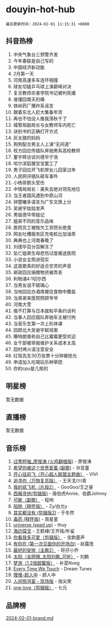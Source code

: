 # douyin-hot-hub

`最后更新时间：2024-02-01 11:15:31 +0800`

## 抖音热榜

1. 中央气象台三预警齐发
1. 今年春联是自己写的
1. 中国经济新动能
1. 2月第一天
1. 河南高速多车连环相撞
1. 球友切磋乒乓球上演巅峰对决
1. 复旦教师杀害学院书记被判死缓
1. 谁懂回南天的痛
1. 铁岭药厂爆炸系谣言
1. 跟着东北人赶大集备年货
1. 再也不怕没人推我荡秋千了
1. 城管局副局长与女教师车内死亡
1. 诀别书的正确打开方式
1. 灰太狼的妈妈
1. 狗狗配合男主人上演“无间道”
1. 校方回应传插队奔驰男系高校教师
1. 董宇辉访谈刘德华宁浩
1. 哈尔滨狐狸宝宝罢工了
1. 男子回应开飞机带女儿回家过年
1. 人民网评插队砸车事件
1. 小杨哥额头受伤
1. 中情局局长：美失去绝对领先地位
1. 当王者国风遇到中原山河
1. 钟楚曦多语言为广东文旅上分
1. 吴谢宇姑姑发声
1. 男版德华带娃记
1. 姐弟不同的音乐品味
1. 医院员工被拖欠工资院长绝食
1. 网友吐槽服务区充电桩比加油贵
1. 典典也上河南春晚了
1. 刘德华百分百解冻了
1. 坠亡姐弟生母悲伤过度被送医院
1. 小说女主照进现实
1. 这首歌真的好适合空灵的声音
1. 邮政回应捐赠物资被弄丢
1. 利物浦4:1切尔西
1. 当男友说不玻璃心
1. 当地回应办酒席被往食物中撒盐
1. 当弟弟来医院照顾爷爷
1. 河南大雪
1. 俄不打算与日本就和平条约谈判
1. 当事人回应插队奔驰车主被行拘
1. 当音乐生第一次上形体课
1. 回顾北大吴谢宇弑母案
1. 曝特朗普称自己比霉霉更受欢迎
1. 女干部被举报维护关系成本太高
1. 回村烤火请注意安全
1. 红毯先生30万张票十分钟被抢光
1. 申请加入吃喝玩乐种草团
1. 你的cpu是几核的

## 明星榜

暂无数据

## 直播榜

暂无数据

## 音乐榜

1. [过季短袖_廖俊涛 (火鸡翻唱版)](https://sf5-hl-cdn-tos.douyinstatic.com/obj/tos-cn-ve-2774/ogQVJl0tRBKxQgZji7YClFEBrVDeHpPTWfCZbQ) - 廖俊涛
1. [希望你被这个世界爱着 (副歌)](https://sf3-cdn-tos.douyinstatic.com/obj/tos-cn-ve-2774/oUHCmWQfZlE3QQBKBeD8rCFLpJzPgCpImhsxMt) - 许亚童
1. [开心往前飞（开心超人联盟主题曲）](https://sf3-cdn-tos.douyinstatic.com/obj/tos-cn-ve-2774/9d8fb7c82cf1421fb93a9fe925275e0a) - VIVI
1. [追寻你（万物复苏版）](https://sf5-hl-cdn-tos.douyinstatic.com/obj/tos-cn-ve-2774/oYeAZJsbjIDit9APmBg8u6uDUQnHmoCf3gbo74) - 王天戈/川青
1. [我的纸飞机（片段2）](https://sf3-cdn-tos.douyinstatic.com/obj/tos-cn-ve-2774/oM2ZrKcg2CD5AeRB2gkeXOFB1IxAGJdZPazYHf) - GooGoo/王之睿
1. [西厢寻他(剪辑版)](https://sf6-cdn-tos.douyinstatic.com/obj/tos-cn-ve-2774/oUsAVfAQKlRNxEv5qxvIB8o5qmIWUcXbzJKJhw) - 唐伯虎Annie、伯爵Johnny
1. [可能（副歌）](https://sf5-hl-cdn-tos.douyinstatic.com/obj/tos-cn-ve-2774/cde1731888894259b333569393c2fb51) - 程响
1. [陷阱（释怀版）](https://sf3-cdn-tos.douyinstatic.com/obj/tos-cn-ve-2774/oE8C21LeZrzKLDFfQYgMzx4GAIHageG5IzayY7) - Zy/白允y
1. [其实都没有 (剪辑版2)](https://sf5-hl-cdn-tos.douyinstatic.com/obj/tos-cn-ve-2774/oEBNQenHZtBhxYjGgUDQk0BCHTigQafgFlbQ7k) - 于冬然
1. [毒药 (释怀版)](https://sf5-hl-cdn-tos.douyinstatic.com/obj/tos-cn-ve-2774/oYILMEAzspdZBIzy4frJNB8ZHPHWAhiwowd4Ad) - 周星星
1. [universe (sped up)](https://sf3-cdn-tos.douyinstatic.com/obj/tos-cn-ve-2774/oIQnurQLDCsdYeegkM4CKuVb23MZBXtX6QB8bv) - thuy
1. [海边探戈](https://sf3-cdn-tos.douyinstatic.com/obj/tos-cn-ve-2774/os9gE0VQCGqt6VQkZDyBBYvfSDY0QFe3vVmubn) - 王鹤棣/王齐铭/朴鲨
1. [你看我多可爱（剪辑版）](https://sf5-hl-cdn-tos.douyinstatic.com/obj/tos-cn-ve-2774/018d241ee66a4a189b2fa9ea2fe3363d) - 宝韵童声
1. [有你在 (第一次见面你的开场白)](https://sf5-hl-cdn-tos.douyinstatic.com/obj/tos-cn-ve-2774/oAthrQ3ClJBfI57uBoFEgNDYtNCZ0TSYQQfxQ0) - 赵露思
1. [最好的安排（主歌2）](https://sf5-hl-cdn-tos.douyinstatic.com/obj/tos-cn-ve-2774/oMMZX1DuHpMwgoDztBmZswgQnbCeeANZxBHkFY) - 旺仔小乔
1. [太阳（全网搜_太阳刘鹏_可听）](https://sf3-cdn-tos.douyinstatic.com/obj/tos-cn-ve-2774/ogWbyIQnlBFImVbeDocRdCIYtBHlbJXgfZMvgz) - 刘鹏
1. [梦游（1.2倍甜蜜版）](https://sf5-hl-cdn-tos.douyinstatic.com/obj/tos-cn-ve-2774/o4gyAUm8hwufoEABmwVIiQtHsFuGzAEEWtNMzo) - 补菜Nveg
1. [Every Time We Touch](https://sf6-cdn-tos.douyinstatic.com/obj/tos-cn-ve-2774/ogN6lUKQeBBfEVhIOMikG1CcJjugxk1tztZyhP) - Dream Tunes
1. [慢慢-颜人中](https://sf6-cdn-tos.douyinstatic.com/obj/tos-cn-ve-2774/ocjHNfBXdBxQNC8ZGAeoLMFTUgtBg8bkExunDC) - 颜人中
1. [人间惊鸿宴 - 现场版](https://sf5-hl-cdn-tos.douyinstatic.com/obj/tos-cn-ve-2774/osF4mrPePAf2Yv8Wfr5fATCHZwL5h1QiGQAKwz) - 指尖笑
1. [one love（剪辑版）](https://sf5-hl-cdn-tos.douyinstatic.com/obj/tos-cn-ve-2774/o4utbbKzHedACBQ0bkG7ZBgUvDQzbBDnYd1f1k) - 七元

## 品牌榜

[2024-02-01-brand.md](2024-02-01-brand.md)
